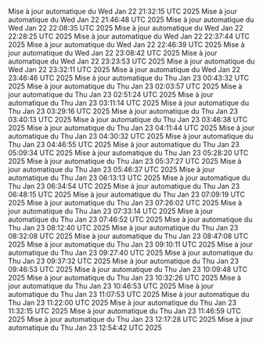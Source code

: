Mise à jour automatique du Wed Jan 22 21:32:15 UTC 2025
Mise à jour automatique du Wed Jan 22 21:46:48 UTC 2025
Mise à jour automatique du Wed Jan 22 22:08:35 UTC 2025
Mise à jour automatique du Wed Jan 22 22:28:25 UTC 2025
Mise à jour automatique du Wed Jan 22 22:37:44 UTC 2025
Mise à jour automatique du Wed Jan 22 22:46:39 UTC 2025
Mise à jour automatique du Wed Jan 22 23:08:42 UTC 2025
Mise à jour automatique du Wed Jan 22 23:23:53 UTC 2025
Mise à jour automatique du Wed Jan 22 23:32:11 UTC 2025
Mise à jour automatique du Wed Jan 22 23:46:46 UTC 2025
Mise à jour automatique du Thu Jan 23 00:43:32 UTC 2025
Mise à jour automatique du Thu Jan 23 02:03:57 UTC 2025
Mise à jour automatique du Thu Jan 23 02:51:24 UTC 2025
Mise à jour automatique du Thu Jan 23 03:11:14 UTC 2025
Mise à jour automatique du Thu Jan 23 03:29:16 UTC 2025
Mise à jour automatique du Thu Jan 23 03:40:13 UTC 2025
Mise à jour automatique du Thu Jan 23 03:46:38 UTC 2025
Mise à jour automatique du Thu Jan 23 04:11:44 UTC 2025
Mise à jour automatique du Thu Jan 23 04:30:32 UTC 2025
Mise à jour automatique du Thu Jan 23 04:46:55 UTC 2025
Mise à jour automatique du Thu Jan 23 05:09:34 UTC 2025
Mise à jour automatique du Thu Jan 23 05:28:20 UTC 2025
Mise à jour automatique du Thu Jan 23 05:37:27 UTC 2025
Mise à jour automatique du Thu Jan 23 05:46:37 UTC 2025
Mise à jour automatique du Thu Jan 23 06:13:13 UTC 2025
Mise à jour automatique du Thu Jan 23 06:34:54 UTC 2025
Mise à jour automatique du Thu Jan 23 06:48:15 UTC 2025
Mise à jour automatique du Thu Jan 23 07:09:19 UTC 2025
Mise à jour automatique du Thu Jan 23 07:26:02 UTC 2025
Mise à jour automatique du Thu Jan 23 07:33:14 UTC 2025
Mise à jour automatique du Thu Jan 23 07:46:52 UTC 2025
Mise à jour automatique du Thu Jan 23 08:12:40 UTC 2025
Mise à jour automatique du Thu Jan 23 08:32:08 UTC 2025
Mise à jour automatique du Thu Jan 23 08:47:08 UTC 2025
Mise à jour automatique du Thu Jan 23 09:10:11 UTC 2025
Mise à jour automatique du Thu Jan 23 09:27:40 UTC 2025
Mise à jour automatique du Thu Jan 23 09:37:32 UTC 2025
Mise à jour automatique du Thu Jan 23 09:46:53 UTC 2025
Mise à jour automatique du Thu Jan 23 10:09:48 UTC 2025
Mise à jour automatique du Thu Jan 23 10:32:26 UTC 2025
Mise à jour automatique du Thu Jan 23 10:46:53 UTC 2025
Mise à jour automatique du Thu Jan 23 11:07:53 UTC 2025
Mise à jour automatique du Thu Jan 23 11:22:00 UTC 2025
Mise à jour automatique du Thu Jan 23 11:32:15 UTC 2025
Mise à jour automatique du Thu Jan 23 11:46:59 UTC 2025
Mise à jour automatique du Thu Jan 23 12:17:28 UTC 2025
Mise à jour automatique du Thu Jan 23 12:54:42 UTC 2025
